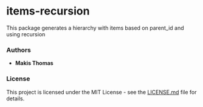 # items-recursion
This package generates a hierarchy with items based on parent_id and using recursion

### Authors

* **Makis Thomas**


### License

This project is licensed under the MIT License - see the [LICENSE.md](LICENSE.md) file for details.
